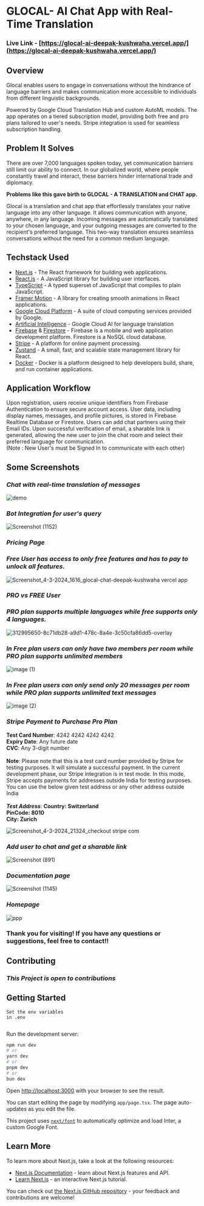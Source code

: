 # GLOCAL- AI Chat App with Real-Time Translation
### Live Link - [https://glocal-ai-deepak-kushwaha.vercel.app/](https://glocal-ai-deepak-kushwaha.vercel.app/)

## Overview
Glocal enables users to engage in conversations without the hindrance of language barriers and makes communication more accessible to individuals from different linguistic backgrounds.

Powered by Google Cloud Translation Hub and custom AutoML models. The app operates on a tiered subscription model, providing both free and pro plans tailored to user's needs. Stripe integration is used for seamless subscription handling.

## Problem It Solves

There are over 7,000 languages spoken today, yet communication barriers still limit our ability to connect. In our globalized world, where people constantly travel and interact, these barriers hinder international trade and diplomacy.

**Problems like this gave birth to GLOCAL - A TRANSLATION and CHAT app.**

Glocal is a translation and chat app that effortlessly translates your native language into any other language. It allows communication with anyone, anywhere, in any language. Incoming messages are automatically translated to your chosen language, and your outgoing messages are converted to the recipient's preferred language. This two-way translation ensures seamless conversations without the need for a common medium language.


## Techstack Used


- [Next.js](https://nextjs.org/) - The React framework for building web applications.
- [React.js](https://reactjs.org/) - A JavaScript library for building user interfaces.
- [TypeScript](https://www.typescriptlang.org/) - A typed superset of JavaScript that compiles to plain JavaScript.
- [Framer Motion](https://www.framer.com/motion/) - A library for creating smooth animations in React applications.
- [Google Cloud Platform](https://cloud.google.com/) - A suite of cloud computing services provided by Google.
- [Artificial Intelligence](https://cloud.google.com/translate) - Google Cloud AI for language translation
- [Firebase](https://firebase.google.com/) & [Firestore](https://firebase.google.com/docs/firestore) - Firebase is a mobile and web application development platform. Firestore is a NoSQL cloud database.
- [Stripe](https://stripe.com/) - A platform for online payment processing.
- [Zustand](https://zustand.surge.sh/) - A small, fast, and scalable state management library for React.
- [Docker](https://www.docker.com/) - Docker is a platform designed to help developers build, share, and run container applications.

## Application Workflow

Upon registration, users receive unique identifiers from Firebase Authentication to ensure secure account access. User data, including display names, messages, and profile pictures, is stored in Firebase Realtime Database or Firestore. Users can add chat partners using their Email IDs. Upon successful verification of email, a sharable link is generated, allowing the new user to join the chat room and select their preferred language for communication. <br/>
(Note : New User's must be Signed In to communicate with each other)

## Some Screenshots

### ***Chat with real-time translation of messages***
 ![demo](https://github.com/deepak814795/Glocal-Translation-Chat/assets/91387970/68463564-cb0b-441c-a8db-883251734fc4)

### ***Bot Integration for user's query***
![Screenshot (1152)](https://github.com/deepak814795/Glocal-Translation-Chat/assets/91387970/ebde8284-516b-4e63-a4ce-330fff52518c)

### ***Pricing Page***

### ***Free User has access to only free features and has to pay to unlock all features.***
![Screenshot_4-3-2024_1616_glocal-chat-deepak-kushwaha vercel app](https://github.com/deepak814795/Glocal-Translation-Chat/assets/91387970/c34b4fe0-de18-4d80-baea-21b1a7887aa1)


### ***PRO vs FREE User***

### ***PRO plan supports multiple languages while free supports only 4 languages.***

![312995650-8c71db28-a9d1-478c-8a4e-3c50cfa86dd5-overlay](https://github.com/deepak814795/Glocal-Nextra-Private/assets/91387970/a943bdb7-f058-40fc-ac45-2c8562d7bbe5)

### ***In Free plan users can only have two members per room while PRO plan supports unlimited members***
 ![image (1)](https://github.com/deepak814795/Glocal-Translation-Chat/assets/91387970/4f56b534-2118-4ca2-879a-935e215f191b)


 ### ***In Free plan users can only send only 20 messages per room while PRO plan supports unlimited text messages***

![image (2)](https://github.com/deepak814795/Glocal-Translation-Chat/assets/91387970/3e25ac81-60b8-46d1-8a50-49ff60dccbc2)



### ***Stripe Payment to Purchase Pro Plan***
 **Test Card Number**: 4242 4242 4242 4242 <br/>
 **Expiry Date**: Any future date <br/>
 **CVC**: Any 3-digit number <br/> <br/>
 **Note**: Please note that this is a test card number provided by Stripe for testing purposes. It will simulate a successful payment.
 In the current development phase, our Stripe integration is in test mode. In this mode, Stripe accepts payments for addresses outside India for testing purposes. You can use the below given test address or any 
 other address outside India <br/> <br/>
 ***Test Address***: 
 **Country: Switzerland   
 PinCode: 8010   
 City: Zurich**
 
 ![Screenshot_4-3-2024_21324_checkout stripe com](https://github.com/deepak814795/Glocal-Translation-Chat/assets/91387970/92bc53f5-d444-491f-88e8-e2a9d3592318)



### ***Add user to chat and get a sharable link***
 ![Screenshot (891)](https://github.com/deepak814795/saas-app-chat/assets/91387970/45716422-81c2-4a73-a873-f77e9962b910)
  
### ***Documentation page***
![Screenshot (1145)](https://github.com/deepak814795/Glocal-Translation-Chat/assets/91387970/4596bcb1-d655-4788-8dbe-18f242a905d9)

### ***Homepage***
![ppp](https://github.com/deepak814795/Glocal-Translation-Chat/assets/91387970/0ceca9a0-6cf7-4fdb-a4f0-cee07fefb943)


### Thank you for visiting! If you have any questions or suggestions, feel free to contact!!

## Contributing
### ***This Project is open to contributions***

## Getting Started


```
Set the env variables
in .env


```

Run the development server:

```bash
npm run dev
# or
yarn dev
# or
pnpm dev
# or
bun dev
```

Open [http://localhost:3000](http://localhost:3000) with your browser to see the result.

You can start editing the page by modifying `app/page.tsx`. The page auto-updates as you edit the file.

This project uses [`next/font`](https://nextjs.org/docs/basic-features/font-optimization) to automatically optimize and load Inter, a custom Google Font.
## Learn More

To learn more about Next.js, take a look at the following resources:

- [Next.js Documentation](https://nextjs.org/docs) - learn about Next.js features and API.
- [Learn Next.js](https://nextjs.org/learn) - an interactive Next.js tutorial.

You can check out [the Next.js GitHub repository](https://github.com/vercel/next.js/) - your feedback and contributions are welcome!




